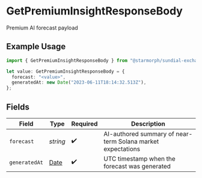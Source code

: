 # GetPremiumInsightResponseBody

Premium AI forecast payload

## Example Usage

```typescript
import { GetPremiumInsightResponseBody } from "@starmorph/sundial-exchange-api-typescript/models/operations";

let value: GetPremiumInsightResponseBody = {
  forecast: "<value>",
  generatedAt: new Date("2023-06-11T18:14:32.513Z"),
};
```

## Fields

| Field                                                                                         | Type                                                                                          | Required                                                                                      | Description                                                                                   |
| --------------------------------------------------------------------------------------------- | --------------------------------------------------------------------------------------------- | --------------------------------------------------------------------------------------------- | --------------------------------------------------------------------------------------------- |
| `forecast`                                                                                    | *string*                                                                                      | :heavy_check_mark:                                                                            | AI-authored summary of near-term Solana market expectations                                   |
| `generatedAt`                                                                                 | [Date](https://developer.mozilla.org/en-US/docs/Web/JavaScript/Reference/Global_Objects/Date) | :heavy_check_mark:                                                                            | UTC timestamp when the forecast was generated                                                 |